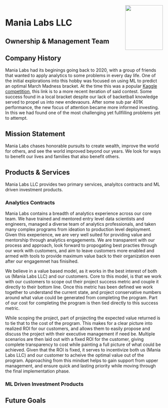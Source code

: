 <!-- Custom Image Allignment https://davidwells.io/snippets/how-to-align-images-in-markdown -->
<img align="right" width="120" height="143" src="https://user-images.githubusercontent.com/33256566/202823882-be3b80ad-8a93-4659-9aff-fc2a46500485.png">

<!-- 
Company Overview Description https://www.nerdwallet.com/article/small-business/company-overview 
Strong Example to Reference https://www.starbucks.com/about-us/
-->
# Mania Labs LLC

## Ownership & Management Team
<!-- Break down who owns your business and how each owner is involved with the business. What shares of the company belong to whom? If you have a highly involved management team, share their names and key roles with the company as well. -->

<!--
### Paul Fullenkamp: Job Title
> 5+ years enterprise level data science manager in addition to 10+ years technical mechanical engineering background. 

### Micheal Munroe: Job Title
> 10+ years 

### Abram Yorde: Job Title
> Data Scientist with 5+ years professional experience coming from a background in mechanical engineering. 
-->

## Company History
<!-- Part of what makes your company unique is its history. And, even startups have some history. Don’t put too much focus on this section, but do add some personality and interesting details if possible, especially if they relate to your company culture. -->

Mania Labs had its beginings going back to 2020, with a group of friends that wanted to apply analytics to some problems in every day life. One of the initial explorations into this hobby was focused on using ML to predict an optimal March Madness bracket. At the time this was a popular [Kaggle competition](https://www.kaggle.com/competitions/mens-march-mania-2022/data), this link is to a more recent iteration of said contest. Some success found in a local bracket despite our lack of backetball knowledge served to propel us into new endevaours. After some sub par 401K performance, the new focus of attention became more informed investing. In this we had found one of the most challenging yet fullfilling problems yet to attempt. 

## Mission Statement
<!-- Your company’s mission statement should be included in the company overview. If you don’t yet have a company mission statement, that’s okay. Think of a mission statement as the purpose of your company.

If you don’t have one, you can create one with your team. Or you can simply replace the mission statement with a problem statement. Your business idea should exist to solve a problem or pain point faced by your customers. Share what that problem is and what your business does to solve it. That’s essentially your mission statement. -->
Mania Labs chases honorable pursuits to create wealth, improve the world for others, and see the world improved beyond our years. We look for ways to benefit our lives and families that also benefit others.


## Products & Services
<!-- This section of the company overview is where you can share the nitty-gritty details of your business. Talk about what product or service you provide and to whom you provide it. You can share some numbers here, but in general, save the numbers for later in your business plan.

The company overview should give the reader a general understanding of your business, your product or service, and your customer. If they’re interested to know more, they’ll reach out to you for a meeting or take the time to read the rest of your business plan. Keep it simple and straightforward here. -->

Mania Labs LLC provides two primary services, analyitcs contracts and ML driven investment products.

### Analytics Contracts

Mania Labs contains a breadth of analytics experience across our core team. We have trained and mentored entry level data scientists and engineers, managed a diverse team of analytics professionals, and taken many complex programs from ideation to production level deployment. Given this exeperience, we are very well suited for providing value and mentorship through analytics engagements. We are transparent with our process and approach, look forward to propogating best practies through our work with customers, and aim to leave customers more enabled and armed with tools to provide maximum value back to their organization even after our engagemnet has finisihed.  

We believe in a value based model, as it works in the best interest of both us (Mania Labs LLC) and our customers. Core to this model, is that we work with our customers to scope out their project success metric and couple it directly to their bottom line. Once this metric has been defined we work together to understand the current state, and project conservative numbers around what value could be generated from completing the program. Part of our cost for completing the program is then tied directly to this success metric.

While scoping the project, part of projecting the expected value returned is to tie that to the cost of the program. This makes for a clear picture into realized ROI for our customers, and allows them to easily propose and discuss the project with their executive management if need be. Multiple scenarios are then laid out with a fixed ROI for the customer, giving complete transparency to cost while painting a full picture of what could be achieved. Given that the ROI is fixed, it serves to incentivize both us (Mania Labs LLC) and our customer to acheive the optimal value out of the program. Approaching from this mindset helps to gain support from upper management, and ensure quick and lasting priority while moving through the final implementation phase. 

### ML Driven Investment Products

## Future Goals
<!-- While concrete details and facts about your business are important to whoever is reading your company overview, it’s also important to share your dreams and your vision. If you’re writing a business plan for a business that’s already in place, it’s very likely you’re looking for business financing to scale or solve a business problem. If you’re just starting out, though, then it’s likely you’re hoping to find startup funding.

The section on your future business goals should include a brief description of your growth goals for your business. Where you are now tells the reader a lot, but they also want to know where you plan to go. -->

